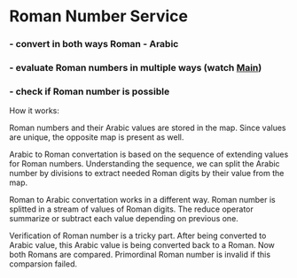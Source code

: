 # Roman Number Service
### - convert in both ways Roman - Arabic
### - evaluate Roman numbers in multiple ways (watch [Main](https://github.com/noVibe/RomeNumberService/blob/main/src/Main.java))
### - check if Roman number is possible

How it works:

Roman numbers and their Arabic values are stored in the map. Since values are unique, the opposite map is present as well.

Arabic to Roman convertation is based on the sequence of extending values for Roman numbers.
Understanding the sequence, we can split the Arabic number by divisions to extract needed Roman digits by their value from the map.

Roman to Arabic convertation works in a different way. Roman number is splitted in a stream of values of Roman digits. The reduce operator summarize or subtract each value depending on previous one.

Verification of Roman number is a tricky part. After being converted to Arabic value, this Arabic value is being converted back to a Roman. Now both Romans are compared. Primordinal Roman number is invalid if this comparsion failed.
